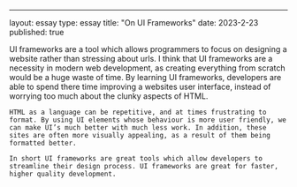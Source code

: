 ---
layout: essay
type: essay
title: "On UI Frameworks"
date: 2023-2-23
published: true



UI frameworks are a tool which allows programmers to focus on designing a website rather than stressing about urls. I think that UI frameworks are a necessity in modern web development, as creating everything from scratch would be a huge waste of time. By learning UI frameworks, developers are able to spend there time improving a websites user interface, instead of worrying too much about the clunky aspects of HTML. 

	HTML as a language can be repetitive, and at times frustrating to format. By using UI elements whose behaviour is more user friendly, we can make UI’s much better with much less work. In addition, these sites are often more visually appealing, as a result of them being formatted better.
  
	In short UI frameworks are great tools which allow developers to streamline their design process. UI frameworks are great for faster, higher quality development.

